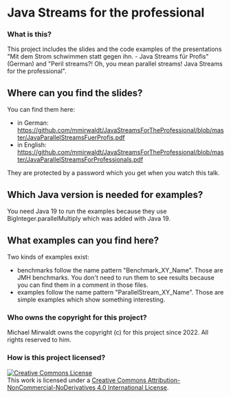 # Java Streams for the professional

### What is this?

This project includes the slides and the code examples of the presentations "Mit dem Strom schwimmen statt gegen ihn. -
Java Streams für Profis" (German) and "Peril streams?! Oh, you mean parallel streams! Java Streams for the
professional".

## Where can you find the slides?

You can find them here:

* in German: https://github.com/mmirwaldt/JavaStreamsForTheProfessional/blob/master/JavaParallelStreamsFuerProfis.pdf
* in English: https://github.com/mmirwaldt/JavaStreamsForTheProfessional/blob/master/JavaParallelStreamsForProfessionals.pdf

They are protected by a password which you get when you watch this talk.

## Which Java version is needed for examples?

You need Java 19 to run the examples because they use BigInteger.parallelMultiply which was added with Java 19.

## What examples can you find here?

Two kinds of examples exist:

* benchmarks follow the name pattern "Benchmark_XY_Name". Those are JMH benchmarks. 
You don't need to run them to see results because you can find them in a comment in those files.
* examples follow the name pattern "ParallelStream_XY_Name". Those are simple examples which show something interesting.

### Who owns the copyright for this project?

Michael Mirwaldt owns the copyright (c) for this project since 2022. All rights reserved to him.

### How is this project licensed?

<a rel="license" href="http://creativecommons.org/licenses/by-nc-nd/4.0/"><img alt="Creative Commons License" style="border-width:0" src="https://i.creativecommons.org/l/by-nc-nd/4.0/88x31.png" /></a><br />
This work is licensed under a <a rel="license" href="http://creativecommons.org/licenses/by-nc-nd/4.0/">Creative Commons
Attribution-NonCommercial-NoDerivatives 4.0 International License</a>.